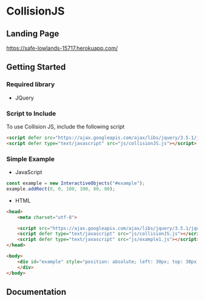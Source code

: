 # CollisionJS

## Landing Page
https://safe-lowlands-15717.herokuapp.com/

## Getting Started

### Required library
- JQuery

### Script to Include
To use Collision JS, include the following script
```html
<script defer src="https://ajax.googleapis.com/ajax/libs/jquery/3.5.1/jquery.min.js"></script>
<script defer type="text/javascript" src="js/collisionJS.js"></script>
```
### Simple Example
- JavaScript
```javascript
const example = new InteractiveObjects("#example");
example.addRect(0, 0, 100, 100, 80, 80);
```

- HTML
```html
<head>
    <meta charset="utf-8">

    <script src="https://ajax.googleapis.com/ajax/libs/jquery/3.5.1/jquery.min.js"></script>
    <script defer type="text/javascript" src="js/collisionJS.js"></script>
    <script defer type="text/javascript" src="js/example1.js"></script>
</head>

<body>   
    <div id="example" style="position: absolute; left: 30px; top: 30px; width: 750px; height: 300px; border: 1px solid lightgray;">
    </div>
</body>
```

## Documentation
